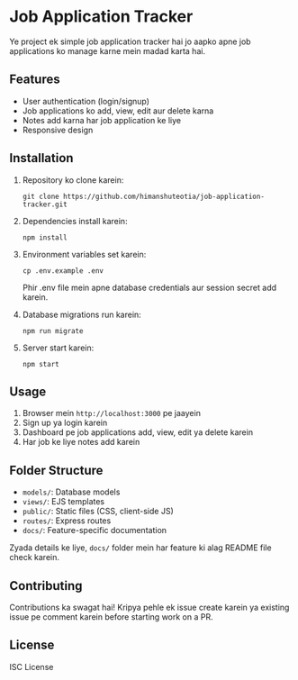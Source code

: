 # Job Application Tracker

Ye project ek simple job application tracker hai jo aapko apne job applications ko manage karne mein madad karta hai.

## Features

- User authentication (login/signup)
- Job applications ko add, view, edit aur delete karna
- Notes add karna har job application ke liye
- Responsive design

## Installation

1. Repository ko clone karein:
   ```
   git clone https://github.com/himanshuteotia/job-application-tracker.git
   ```
2. Dependencies install karein:
   ```
   npm install
   ```
3. Environment variables set karein:
   ```
   cp .env.example .env
   ```
   Phir .env file mein apne database credentials aur session secret add karein.

4. Database migrations run karein:
   ```
   npm run migrate
   ```
5. Server start karein:
   ```
   npm start
   ```

## Usage

1. Browser mein `http://localhost:3000` pe jaayein
2. Sign up ya login karein
3. Dashboard pe job applications add, view, edit ya delete karein
4. Har job ke liye notes add karein

## Folder Structure

- `models/`: Database models
- `views/`: EJS templates
- `public/`: Static files (CSS, client-side JS)
- `routes/`: Express routes
- `docs/`: Feature-specific documentation

Zyada details ke liye, `docs/` folder mein har feature ki alag README file check karein.

## Contributing

Contributions ka swagat hai! Kripya pehle ek issue create karein ya existing issue pe comment karein before starting work on a PR.

## License

ISC License
